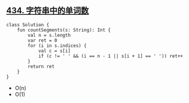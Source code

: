 ## [434. 字符串中的单词数](https://leetcode.cn/problems/number-of-segments-in-a-string/description/)

```
class Solution {
    fun countSegments(s: String): Int {
        val n = s.length
        var ret = 0
        for (i in s.indices) {
            val c = s[i]
            if (c != ' ' && (i == n - 1 || s[i + 1] == ' ')) ret++
        }
        return ret
    }
}
```

- O(n)
- O(1)
